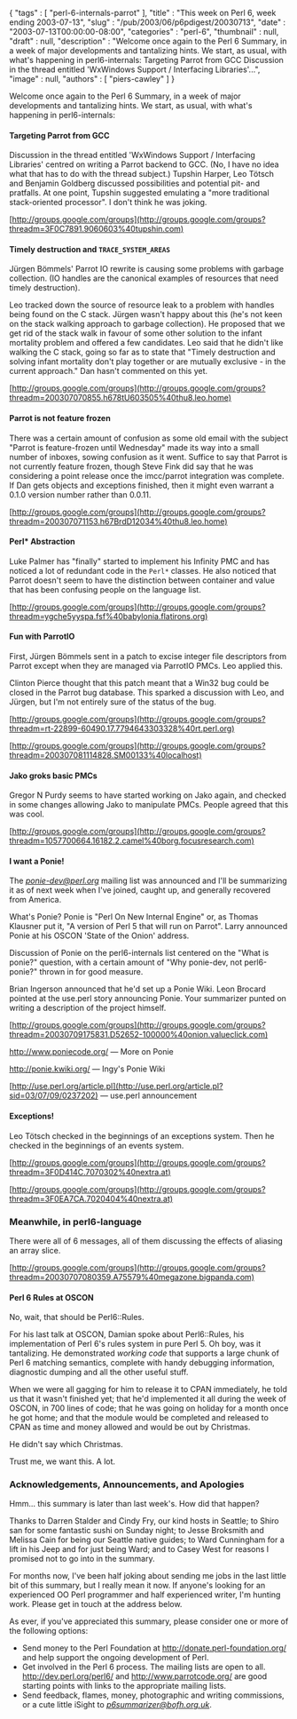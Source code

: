 {
   "tags" : [
      "perl-6-internals-parrot"
   ],
   "title" : "This week on Perl 6, week ending 2003-07-13",
   "slug" : "/pub/2003/06/p6pdigest/20030713",
   "date" : "2003-07-13T00:00:00-08:00",
   "categories" : "perl-6",
   "thumbnail" : null,
   "draft" : null,
   "description" : "Welcome once again to the Perl 6 Summary, in a week of major developments and tantalizing hints. We start, as usual, with what's happening in perl6-internals: Targeting Parrot from GCC Discussion in the thread entitled 'WxWindows Support / Interfacing Libraries'...",
   "image" : null,
   "authors" : [
      "piers-cawley"
   ]
}





Welcome once again to the Perl 6 Summary, in a week of major
developments and tantalizing hints. We start, as usual, with what's
happening in perl6-internals:

#### Targeting Parrot from GCC

Discussion in the thread entitled 'WxWindows Support / Interfacing
Libraries' centred on writing a Parrot backend to GCC. (No, I have no
idea what that has to do with the thread subject.) Tupshin Harper, Leo
Tötsch and Benjamin Goldberg discussed possibilities and potential pit-
and pratfalls. At one point, Tupshin suggested emulating a "more
traditional stack-oriented processor". I don't think he was joking.

[http://groups.google.com/groups](http://groups.google.com/groups?threadm=3F0C7891.9060603%40tupshin.com)

#### Timely destruction and `TRACE_SYSTEM_AREAS`

Jürgen Bömmels' Parrot IO rewrite is causing some problems with garbage
collection. (IO handles are the canonical examples of resources that
need timely destruction).

Leo tracked down the source of resource leak to a problem with handles
being found on the C stack. Jürgen wasn't happy about this (he's not
keen on the stack walking approach to garbage collection). He proposed
that we get rid of the stack walk in favour of some other solution to
the infant mortality problem and offered a few candidates. Leo said that
he didn't like walking the C stack, going so far as to state that
"Timely destruction and solving infant mortality don't play together or
are mutually exclusive - in the current approach." Dan hasn't commented
on this yet.

[http://groups.google.com/groups](http://groups.google.com/groups?threadm=200307070855.h678tU603505%40thu8.leo.home)

#### Parrot is not feature frozen

There was a certain amount of confusion as some old email with the
subject "Parrot is feature-frozen until Wednesday" made its way into a
small number of inboxes, sowing confusion as it went. Suffice to say
that Parrot is not currently feature frozen, though Steve Fink did say
that he was considering a point release once the imcc/parrot integration
was complete. If Dan gets objects and exceptions finished, then it might
even warrant a 0.1.0 version number rather than 0.0.11.

[http://groups.google.com/groups](http://groups.google.com/groups?threadm=200307071153.h67BrdD12034%40thu8.leo.home)

#### Perl\* Abstraction

Luke Palmer has "finally" started to implement his Infinity PMC and has
noticed a lot of redundant code in the `Perl*` classes. He also noticed
that Parrot doesn't seem to have the distinction between container and
value that has been confusing people on the language list.

[http://groups.google.com/groups](http://groups.google.com/groups?threadm=ygche5yyspa.fsf%40babylonia.flatirons.org)

#### Fun with ParrotIO

First, Jürgen Bömmels sent in a patch to excise integer file descriptors
from Parrot except when they are managed via ParrotIO PMCs. Leo applied
this.

Clinton Pierce thought that this patch meant that a Win32 bug could be
closed in the Parrot bug database. This sparked a discussion with Leo,
and Jürgen, but I'm not entirely sure of the status of the bug.

[http://groups.google.com/groups](http://groups.google.com/groups?threadm=rt-22899-60490.17.7794643303328%40rt.perl.org)

[http://groups.google.com/groups](http://groups.google.com/groups?threadm=200307081114828.SM00133%40localhost)

#### Jako groks basic PMCs

Gregor N Purdy seems to have started working on Jako again, and checked
in some changes allowing Jako to manipulate PMCs. People agreed that
this was cool.

[http://groups.google.com/groups](http://groups.google.com/groups?threadm=1057700664.16182.2.camel%40borg.focusresearch.com)

#### I want a Ponie!

The *<ponie-dev@perl.org>* mailing list was announced and I'll be
summarizing it as of next week when I've joined, caught up, and
generally recovered from America.

What's Ponie? Ponie is "Perl On New Internal Engine" or, as Thomas
Klausner put it, "A version of Perl 5 that will run on Parrot". Larry
announced Ponie at his OSCON 'State of the Onion' address.

Discussion of Ponie on the perl6-internals list centered on the "What is
ponie?" question, with a certain amount of "Why ponie-dev, not
perl6-ponie?" thrown in for good measure.

Brian Ingerson announced that he'd set up a Ponie Wiki. Leon Brocard
pointed at the use.perl story announcing Ponie. Your summarizer punted
on writing a description of the project himself.

[http://groups.google.com/groups](http://groups.google.com/groups?threadm=20030709175831.D52652-100000%40onion.valueclick.com)

<http://www.poniecode.org/> — More on Ponie

<http://ponie.kwiki.org/> — Ingy's Ponie Wiki

[http://use.perl.org/article.pl](http://use.perl.org/article.pl?sid=03/07/09/0237202)
— use.perl announcement

#### Exceptions!

Leo Tötsch checked in the beginnings of an exceptions system. Then he
checked in the beginnings of an events system.

[http://groups.google.com/groups](http://groups.google.com/groups?threadm=3F0D414C.7070302%40nextra.at)

[http://groups.google.com/groups](http://groups.google.com/groups?threadm=3F0EA7CA.7020404%40nextra.at)

### Meanwhile, in perl6-language

There were all of 6 messages, all of them discussing the effects of
aliasing an array slice.

[http://groups.google.com/groups](http://groups.google.com/groups?threadm=20030707080359.A75579%40megazone.bigpanda.com)

#### Perl 6 Rules at OSCON

No, wait, that should be Perl6::Rules.

For his last talk at OSCON, Damian spoke about Perl6::Rules, his
implementation of Perl 6's rules system in pure Perl 5. Oh boy, was it
tantalizing. He demonstrated *working code* that supports a large chunk
of Perl 6 matching semantics, complete with handy debugging information,
diagnostic dumping and all the other useful stuff.

When we were all gagging for him to release it to CPAN immediately, he
told us that it wasn't finished yet; that he'd implemented it all during
the week of OSCON, in 700 lines of code; that he was going on holiday
for a month once he got home; and that the module would be completed and
released to CPAN as time and money allowed and would be out by
Christmas.

He didn't say which Christmas.

Trust me, we want this. A lot.

### Acknowledgements, Announcements, and Apologies

Hmm... this summary is later than last week's. How did that happen?

Thanks to Darren Stalder and Cindy Fry, our kind hosts in Seattle; to
Shiro san for some fantastic sushi on Sunday night; to Jesse Broksmith
and Melissa Cain for being our Seattle native guides; to Ward Cunningham
for a lift in his Jeep and for just being Ward; and to Casey West for
reasons I promised not to go into in the summary.

For months now, I've been half joking about sending me jobs in the last
little bit of this summary, but I really mean it now. If anyone's
looking for an experienced OO Perl programmer and half experienced
writer, I'm hunting work. Please get in touch at the address below.

As ever, if you've appreciated this summary, please consider one or more
of the following options:

-   Send money to the Perl Foundation at
    <http://donate.perl-foundation.org/> and help support the ongoing
    development of Perl.
-   Get involved in the Perl 6 process. The mailing lists are open to
    all. <http://dev.perl.org/perl6/> and <http://www.parrotcode.org/>
    are good starting points with links to the appropriate mailing
    lists.
-   Send feedback, flames, money, photographic and writing commissions,
    or a cute little iSight to *<p6summarizer@bofh.org.uk>*.


